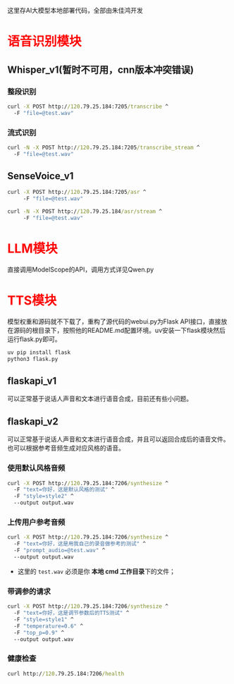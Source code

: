 这里存AI大模型本地部署代码，全部由朱佳鸿开发
# <font color="red">语音识别模块</font>
## Whisper_v1(暂时不可用，cnn版本冲突错误)
### 整段识别
```cmd
curl -X POST http://120.79.25.184:7205/transcribe ^
  -F "file=@test.wav"
```
### 流式识别
```cmd
curl -N -X POST http://120.79.25.184:7205/transcribe_stream ^
  -F "file=@test.wav"
```

## SenseVoice_v1
```cmd
curl -X POST http://120.79.25.184:7205/asr ^
     -F "file=@test.wav"
```
```cmd
curl -N -X POST http://120.79.25.184/asr/stream ^
     -F "file=@test.wav"
```


# <font color="red">LLM模块</font>
直接调用ModelScope的API，调用方式详见Qwen.py
# <font color="red">TTS模块</font>
模型权重和源码就不下载了，重构了源代码的webui.py为Flask API接口，直接放在源码的根目录下，按照他的README.md配置环境。uv安装一下flask模块然后运行flask.py即可。
```bash
uv pip install flask
python3 flask.py
```
## flaskapi_v1
可以正常基于说话人声音和文本进行语音合成，目前还有些小问题。

## flaskapi_v2
可以正常基于说话人声音和文本进行语音合成，并且可以返回合成后的语音文件。也可以根据参考音频生成对应风格的语音。

### 使用默认风格音频

```cmd
curl -X POST http://120.79.25.184:7206/synthesize ^
  -F "text=你好，这是默认风格的测试" ^
  -F "style=style2" ^
  --output output.wav
```

### 上传用户参考音频

```cmd
curl -X POST http://120.79.25.184:7206/synthesize ^
  -F "text=你好，这是用我自己的录音做参考的测试" ^
  -F "prompt_audio=@test.wav" ^
  --output output.wav
```


* 这里的 `test.wav` 必须是你 **本地 cmd 工作目录**下的文件；


### 带调参的请求

```cmd
curl -X POST http://120.79.25.184:7206/synthesize ^
  -F "text=你好，这是调节参数后的TTS测试" ^
  -F "style=style1" ^
  -F "temperature=0.6" ^
  -F "top_p=0.9" ^
  --output output.wav
```

### 健康检查

```cmd
curl http://120.79.25.184:7206/health
```